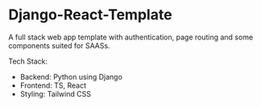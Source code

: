# Django-React-Template

A full stack web app template with authentication, page routing and some components suited for SAASs.

Tech Stack:
- Backend: Python using Django
- Frontend: TS, React
- Styling: Tailwind CSS
